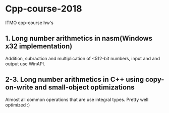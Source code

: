 # Cpp-course-2018
ITMO cpp-course hw's

## 1. Long number arithmetics in nasm(Windows x32 implementation)
  Addition, subraction and multiplication of <512-bit numbers, input and and output use WinAPI.
  
## 2-3. Long number arithmetics in C++ using copy-on-write and small-object optimizations
  Almost all common operations that are use integral types. Pretty well optimized :)
